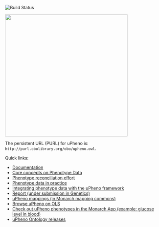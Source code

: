![Build Status](https://github.com/obophenotype/upheno/workflows/CI/badge.svg)

<img src="https://raw.githubusercontent.com/jmcmurry/closed-illustrations/master/logos/upheno-logos/upheno-logo_black-banner.svg?sanitize=true" width="400px"/>

The persistent URL (PURL) for uPheno is: `http://purl.obolibrary.org/obo/upheno.owl`.

Quick links:

- [Documentation](https://obophenotype.github.io/upheno/)
- [Core concepts on Phenotype Data](https://obophenotype.github.io/upheno/reference/core-concepts/)
- [Phenotype reconciliation effort](https://obophenotype.github.io/upheno/reference/reconciliation-effort/)
- [Phenotype data in practice](https://obophenotype.github.io/upheno/reference/phenotype-data/)
- [Integrating phenotype data with the uPheno framework](https://obophenotype.github.io/upheno/reference/data-integration/)
- [Report (under submission in Genetics)](https://www.biorxiv.org/content/10.1101/2024.09.18.613276v1)
- [uPheno mappings (in Monarch mapping commons)](https://data.monarchinitiative.org/mappings/latest/index.html)
- [Browse uPheno on OLS](https://www.ebi.ac.uk/ols4/ontologies/upheno)
- [Check out uPheno phenotypes in the Monarch App (example: glucose level in blood)](https://monarchinitiative.org/UPHENO:0051766)
- [uPheno Ontology releases](https://github.com/obophenotype/upheno-dev/)

